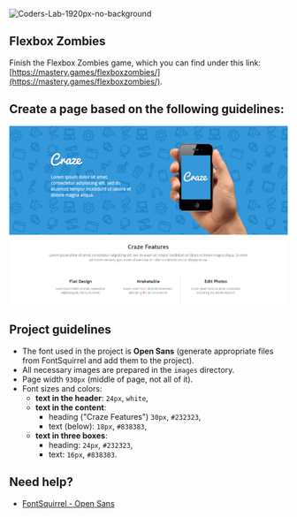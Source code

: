 ![Coders-Lab-1920px-no-background](https://user-images.githubusercontent.com/30623667/104709394-2cabee80-571f-11eb-9518-ea6a794e558e.png)


## Flexbox Zombies

Finish the Flexbox Zombies game, which you can find under this link: [https://mastery.games/flexboxzombies/](https://mastery.games/flexboxzombies/).


## Create a page based on the following guidelines:

![layout](images/landing_page.jpg)

## Project guidelines
* The font used in the project is **Open Sans** (generate appropriate files from FontSquirrel and add them to the project).
* All necessary images are prepared in the `images` directory.
* Page width `930px` (middle of page, not all of it).
* Font sizes and colors:
  * **text in the header**: `24px`, `white`,
  * **text in the content**:
    * heading ("Craze Features") `30px`, `#232323`,
    * text (below): `18px`, `#838383`,
  * **text in three boxes**:
    * heading: `24px`, `#232323`,
    * text: `16px`, `#838383`.


## Need help?
* [FontSquirrel - Open Sans](http://www.fontsquirrel.com/fonts/open-sans)
